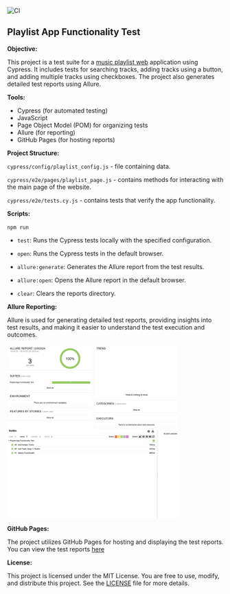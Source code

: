 ![CI](https://github.com/gadiim/PlaylistAppCypressAllure/actions/workflows/ci.yml/badge.svg)

## Playlist App Functionality Test

**Objective:**

This project is a test suite for a [music playlist web](https://vite-react-alpha-lemon.vercel.app/) application using Cypress. It includes tests for searching tracks, adding tracks using a button, and adding multiple tracks using checkboxes. The project also generates detailed test reports using Allure.

**Tools:**  
- Cypress (for automated testing)
- JavaScript
- Page Object Model (POM) for organizing tests
- Allure (for reporting)
- GitHub Pages (for hosting reports)

**Project Structure:** 

`cypress/config/playlist_сonfig.js`  - file containing data. 

`cypress/e2e/pages/playlist_page.js` - contains methods for interacting with the main page of the website.  

`cypress/e2e/tests.cy.js`            - contains tests that verify the app functionality. 

**Scripts:** 

`npm run`

- `test`: Runs the Cypress tests locally with the specified configuration.

- `open`: Runs the Cypress tests in the default browser.

- `allure:generate`: Generates the Allure report from the test results.

- `allure:open`: Opens the Allure report in the default browser.

- `clear`: Clears the reports directory.

**Allure Reporting:**

Allure is used for generating detailed test reports, providing insights into test results, and making it easier to understand the test execution and outcomes.

<img src=".images/allure_report_overview.jpg" width="400"/>  <img src=".images/allure_report_suites.jpg" width="400"/>

**GitHub Pages:** 

The project utilizes GitHub Pages for hosting and displaying the test reports. You can view the test reports [here](https://gadiim.github.io/PlaylistAppCypressAllure/)

**License:**

This project is licensed under the MIT License. You are free to use, modify, and distribute this project. See the [LICENSE](./LICENSE) file for more details.
